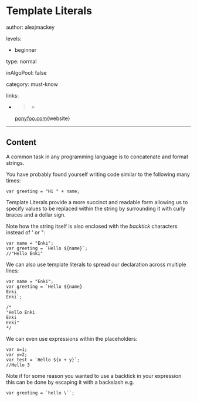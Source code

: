 # Template Literals
author: alexjmackey

levels:

  - beginner

type: normal

inAlgoPool: false

category: must-know

links:

  - >-
    [ponyfoo.com](https://ponyfoo.com/articles/es6-template-strings-in-depth){website}

---
## Content

A common task in any programming language is to concatenate and format strings. 

You have probably found yourself writing code similar to the following many times:

```
var greeting = "Hi " + name;
```

Template Literals provide a more succinct and readable form allowing us to specify values to be replaced within the string by surrounding it with curly braces and a dollar sign. 

Note how the string itself is also enclosed with the *backtick* characters instead of ' or ":

```
var name = "Enki";
var greeting = `Hello ${name}`;
//"Hello Enki"  
```

We can also use template literals to spread our declaration across multiple lines:

```
var name = "Enki";
var greeting = `Hello ${name}
Enki
Enki`;

/*
"Hello Enki
Enki
Enki"
*/
```

We can even use expressions within the placeholders:

```
var x=1;
var y=2;
var test = `Hello ${x + y}`;
//Hello 3
```
Note if for some reason you wanted to use a backtick in your expression this can be done by escaping it with a backslash e.g.

```
var greeting = `hello \``;
```